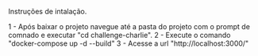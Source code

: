 
Instruções de intalação.

1 - Após baixar o projeto navegue até a pasta do projeto com o prompt de comnado e executar "cd challenge-charlie".
2 - Execute o comando "docker-compose up -d --build"
3 - Acesse a url "http://localhost:3000/"